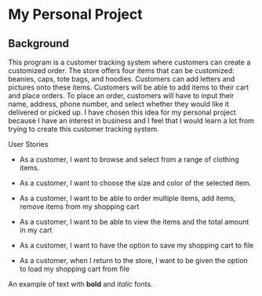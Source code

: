 # My Personal Project

## Background

This program is a customer tracking system where customers can create a customized order. The store offers four items
that can be customized: beanies, caps, tote bags, and hoodies. Customers can add letters and pictures onto these
items. Customers will be able to add items to their cart and place orders. To place an order, customers will have to
input their name, address, phone number, and select whether they would like it delivered or picked up.
I have chosen this idea for my personal project because I have an interest in business and I feel that I would learn a
lot from trying to create this customer tracking system.

User Stories

- As a customer, I want to browse and select from a range of clothing items.
- As a customer, I want to choose the size and color of the selected item.
- As a customer, I want to be able to order multiple items, add items, remove items from my shopping cart
- As a customer, I want to be able to view the items and the total amount in my cart

- As a customer, I want to have the option to save my shopping cart to file
- As a customer, when I return to the store, I want to be given the option to load my shopping cart from file

An example of text with **bold** and *italic* fonts.  